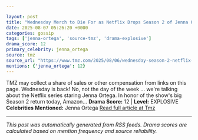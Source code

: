 ```yaml
---

layout: post
title: "Wednesday Merch to Die For as Netflix Drops Season 2 of Jenna Ortega Hit"
date: 2025-08-07 05:26:20 +0000
categories: gossip
tags: ['jenna-ortega', 'source-tmz', 'drama-explosive']
drama_score: 12
primary_celebrity: jenna_ortega
source: tmz
source_url: "https://www.tmz.com/2025/08/06/wednesday-season-2-netflix-merch/"
mentions: {'jenna_ortega': 12}
---
```


TMZ may collect a share of sales or other compensation from links on this page. Wednesday is back! No, not the day of the week ... we're talking about the Netflix series staring Jenna Ortega. In honor of the show's big Season 2 return today, Amazon… **Drama Score:** 12 | **Level:** EXPLOSIVE **Celebrities Mentioned:** Jenna Ortega [Read full article at Tmz](https://www.tmz.com/2025/08/06/wednesday-season-2-netflix-merch/)

---

*This post was automatically generated from RSS feeds. Drama scores are calculated based on mention frequency and source reliability.*